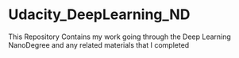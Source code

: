 # Udacity_DeepLearning_ND
This Repository Contains my work going through the Deep Learning NanoDegree and any related materials that I completed
